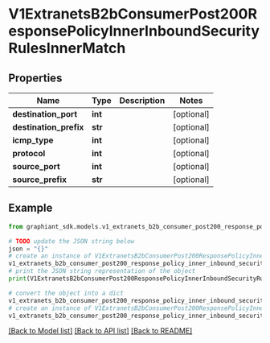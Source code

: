 # V1ExtranetsB2bConsumerPost200ResponsePolicyInnerInboundSecurityRulesInnerMatch


## Properties

Name | Type | Description | Notes
------------ | ------------- | ------------- | -------------
**destination_port** | **int** |  | [optional] 
**destination_prefix** | **str** |  | [optional] 
**icmp_type** | **int** |  | [optional] 
**protocol** | **int** |  | [optional] 
**source_port** | **int** |  | [optional] 
**source_prefix** | **str** |  | [optional] 

## Example

```python
from graphiant_sdk.models.v1_extranets_b2b_consumer_post200_response_policy_inner_inbound_security_rules_inner_match import V1ExtranetsB2bConsumerPost200ResponsePolicyInnerInboundSecurityRulesInnerMatch

# TODO update the JSON string below
json = "{}"
# create an instance of V1ExtranetsB2bConsumerPost200ResponsePolicyInnerInboundSecurityRulesInnerMatch from a JSON string
v1_extranets_b2b_consumer_post200_response_policy_inner_inbound_security_rules_inner_match_instance = V1ExtranetsB2bConsumerPost200ResponsePolicyInnerInboundSecurityRulesInnerMatch.from_json(json)
# print the JSON string representation of the object
print(V1ExtranetsB2bConsumerPost200ResponsePolicyInnerInboundSecurityRulesInnerMatch.to_json())

# convert the object into a dict
v1_extranets_b2b_consumer_post200_response_policy_inner_inbound_security_rules_inner_match_dict = v1_extranets_b2b_consumer_post200_response_policy_inner_inbound_security_rules_inner_match_instance.to_dict()
# create an instance of V1ExtranetsB2bConsumerPost200ResponsePolicyInnerInboundSecurityRulesInnerMatch from a dict
v1_extranets_b2b_consumer_post200_response_policy_inner_inbound_security_rules_inner_match_from_dict = V1ExtranetsB2bConsumerPost200ResponsePolicyInnerInboundSecurityRulesInnerMatch.from_dict(v1_extranets_b2b_consumer_post200_response_policy_inner_inbound_security_rules_inner_match_dict)
```
[[Back to Model list]](../README.md#documentation-for-models) [[Back to API list]](../README.md#documentation-for-api-endpoints) [[Back to README]](../README.md)


